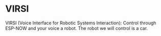 # VIRSI
VIRSI (Voice Interface for Robotic Systems Interaction): Control through ESP-NOW and your voice a robot. The robot we will control is a car. 
